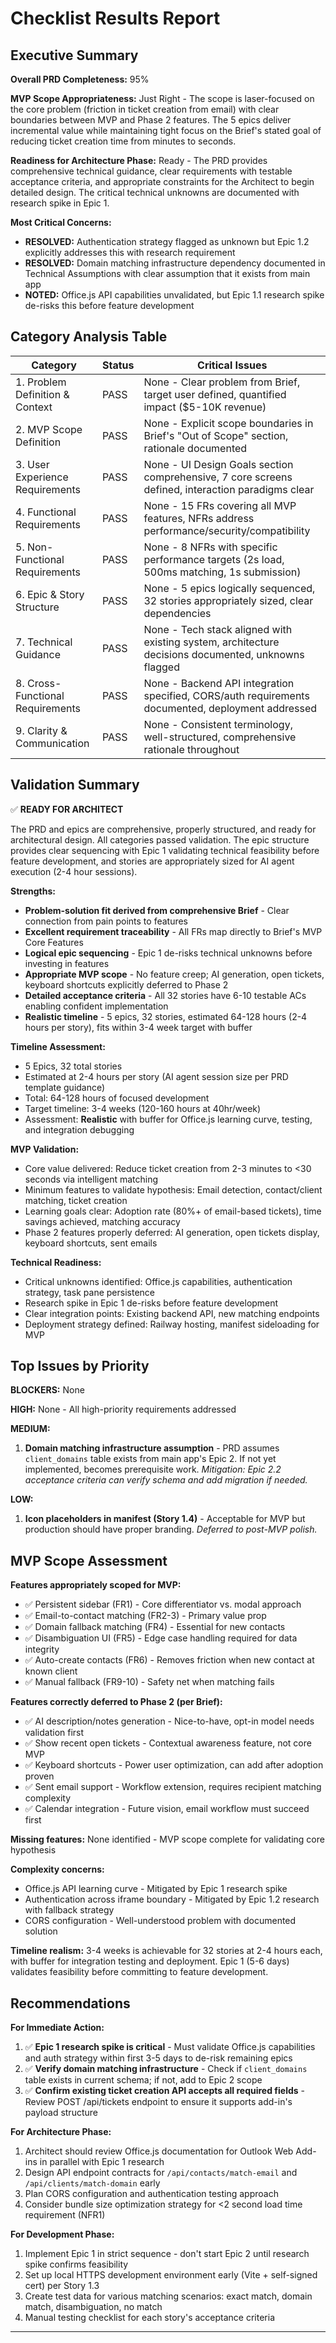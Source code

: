 # Checklist Results Report

## Executive Summary

**Overall PRD Completeness:** 95%

**MVP Scope Appropriateness:** Just Right - The scope is laser-focused on the core problem (friction in ticket creation from email) with clear boundaries between MVP and Phase 2 features. The 5 epics deliver incremental value while maintaining tight focus on the Brief's stated goal of reducing ticket creation time from minutes to seconds.

**Readiness for Architecture Phase:** Ready - The PRD provides comprehensive technical guidance, clear requirements with testable acceptance criteria, and appropriate constraints for the Architect to begin detailed design. The critical technical unknowns are documented with research spike in Epic 1.

**Most Critical Concerns:**
- **RESOLVED:** Authentication strategy flagged as unknown but Epic 1.2 explicitly addresses this with research requirement
- **RESOLVED:** Domain matching infrastructure dependency documented in Technical Assumptions with clear assumption that it exists from main app
- **NOTED:** Office.js API capabilities unvalidated, but Epic 1.1 research spike de-risks this before feature development

## Category Analysis Table

| Category                         | Status  | Critical Issues |
| -------------------------------- | ------- | --------------- |
| 1. Problem Definition & Context  | PASS    | None - Clear problem from Brief, target user defined, quantified impact ($5-10K revenue) |
| 2. MVP Scope Definition          | PASS    | None - Explicit scope boundaries in Brief's "Out of Scope" section, rationale documented |
| 3. User Experience Requirements  | PASS    | None - UI Design Goals section comprehensive, 7 core screens defined, interaction paradigms clear |
| 4. Functional Requirements       | PASS    | None - 15 FRs covering all MVP features, NFRs address performance/security/compatibility |
| 5. Non-Functional Requirements   | PASS    | None - 8 NFRs with specific performance targets (2s load, 500ms matching, 1s submission) |
| 6. Epic & Story Structure        | PASS    | None - 5 epics logically sequenced, 32 stories appropriately sized, clear dependencies |
| 7. Technical Guidance            | PASS    | None - Tech stack aligned with existing system, architecture decisions documented, unknowns flagged |
| 8. Cross-Functional Requirements | PASS    | None - Backend API integration specified, CORS/auth requirements documented, deployment addressed |
| 9. Clarity & Communication       | PASS    | None - Consistent terminology, well-structured, comprehensive rationale throughout |

## Validation Summary

✅ **READY FOR ARCHITECT**

The PRD and epics are comprehensive, properly structured, and ready for architectural design. All categories passed validation. The epic structure provides clear sequencing with Epic 1 validating technical feasibility before feature development, and stories are appropriately sized for AI agent execution (2-4 hour sessions).

**Strengths:**
- **Problem-solution fit derived from comprehensive Brief** - Clear connection from pain points to features
- **Excellent requirement traceability** - All FRs map directly to Brief's MVP Core Features
- **Logical epic sequencing** - Epic 1 de-risks technical unknowns before investing in features
- **Appropriate MVP scope** - No feature creep; AI generation, open tickets, keyboard shortcuts explicitly deferred to Phase 2
- **Detailed acceptance criteria** - All 32 stories have 6-10 testable ACs enabling confident implementation
- **Realistic timeline** - 5 epics, 32 stories, estimated 64-128 hours (2-4 hours per story), fits within 3-4 week target with buffer

**Timeline Assessment:**
- 5 Epics, 32 total stories
- Estimated at 2-4 hours per story (AI agent session size per PRD template guidance)
- Total: 64-128 hours of focused development
- Target timeline: 3-4 weeks (120-160 hours at 40hr/week)
- Assessment: **Realistic** with buffer for Office.js learning curve, testing, and integration debugging

**MVP Validation:**
- Core value delivered: Reduce ticket creation from 2-3 minutes to <30 seconds via intelligent matching
- Minimum features to validate hypothesis: Email detection, contact/client matching, ticket creation
- Learning goals clear: Adoption rate (80%+ of email-based tickets), time savings achieved, matching accuracy
- Phase 2 features properly deferred: AI generation, open tickets display, keyboard shortcuts, sent emails

**Technical Readiness:**
- Critical unknowns identified: Office.js capabilities, authentication strategy, task pane persistence
- Research spike in Epic 1 de-risks before feature development
- Clear integration points: Existing backend API, new matching endpoints
- Deployment strategy defined: Railway hosting, manifest sideloading for MVP

## Top Issues by Priority

**BLOCKERS:** None

**HIGH:** None - All high-priority requirements addressed

**MEDIUM:**
1. **Domain matching infrastructure assumption** - PRD assumes `client_domains` table exists from main app's Epic 2. If not yet implemented, becomes prerequisite work. *Mitigation: Epic 2.2 acceptance criteria can verify schema and add migration if needed.*

**LOW:**
1. **Icon placeholders in manifest (Story 1.4)** - Acceptable for MVP but production should have proper branding. *Deferred to post-MVP polish.*

## MVP Scope Assessment

**Features appropriately scoped for MVP:**
- ✅ Persistent sidebar (FR1) - Core differentiator vs. modal approach
- ✅ Email-to-contact matching (FR2-3) - Primary value prop
- ✅ Domain fallback matching (FR4) - Essential for new contacts
- ✅ Disambiguation UI (FR5) - Edge case handling required for data integrity
- ✅ Auto-create contacts (FR6) - Removes friction when new contact at known client
- ✅ Manual fallback (FR9-10) - Safety net when matching fails

**Features correctly deferred to Phase 2 (per Brief):**
- ✅ AI description/notes generation - Nice-to-have, opt-in model needs validation first
- ✅ Show recent open tickets - Contextual awareness feature, not core MVP
- ✅ Keyboard shortcuts - Power user optimization, can add after adoption proven
- ✅ Sent email support - Workflow extension, requires recipient matching complexity
- ✅ Calendar integration - Future vision, email workflow must succeed first

**Missing features:** None identified - MVP scope complete for validating core hypothesis

**Complexity concerns:**
- Office.js API learning curve - Mitigated by Epic 1 research spike
- Authentication across iframe boundary - Mitigated by Epic 1.2 research with fallback strategy
- CORS configuration - Well-understood problem with documented solution

**Timeline realism:** 3-4 weeks is achievable for 32 stories at 2-4 hours each, with buffer for integration testing and deployment. Epic 1 (5-6 days) validates feasibility before committing to feature development.

## Recommendations

**For Immediate Action:**
1. ✅ **Epic 1 research spike is critical** - Must validate Office.js capabilities and auth strategy within first 3-5 days to de-risk remaining epics
2. ✅ **Verify domain matching infrastructure** - Check if `client_domains` table exists in current schema; if not, add to Epic 2 scope
3. ✅ **Confirm existing ticket creation API accepts all required fields** - Review POST /api/tickets endpoint to ensure it supports add-in's payload structure

**For Architecture Phase:**
1. Architect should review Office.js documentation for Outlook Web Add-ins in parallel with Epic 1 research
2. Design API endpoint contracts for `/api/contacts/match-email` and `/api/clients/match-domain` early
3. Plan CORS configuration and authentication testing approach
4. Consider bundle size optimization strategy for <2 second load time requirement (NFR1)

**For Development Phase:**
1. Implement Epic 1 in strict sequence - don't start Epic 2 until research spike confirms feasibility
2. Set up local HTTPS development environment early (Vite + self-signed cert) per Story 1.3
3. Create test data for various matching scenarios: exact match, domain match, disambiguation, no match
4. Manual testing checklist for each story's acceptance criteria

---
